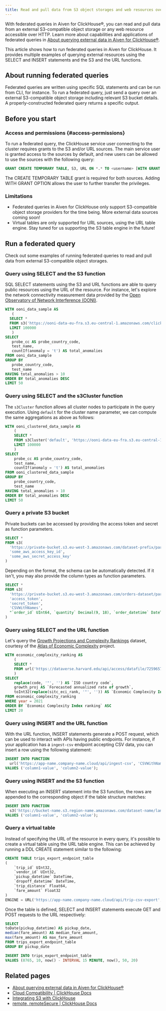 ```yaml
---
title: Read and pull data from S3 object storages and web resources over HTTP
---
```


With federated queries in Aiven for ClickHouse®, you can read and pull
data from an external S3-compatible object storage or any web resource
accessible over HTTP. Learn more about capabilities and applications of
federated queries in
[About querying external data in Aiven for ClickHouse®](/docs/products/clickhouse/concepts/federated-queries).

This article shows how to run federated queries in Aiven for ClickHouse.
It provides multiple examples of querying external resources using the
SELECT and INSERT statements and the S3 and the URL functions.

## About running federated queries

Federated queries are written using specific SQL statements and can be
run from CLI, for instance. To run a federated query, just send a query
over an external S3-compatible object storage including relevant S3
bucket details. A properly-constructed federated query returns a
specific output.

## Before you start

### Access and permissions {#access-permissions}

To run a federated query, the ClickHouse service user connecting to the
cluster requires grants to the S3 and/or URL sources. The main service
user is granted access to the sources by default, and new users can be
allowed to use the sources with the following query:

``` sql
GRANT CREATE TEMPORARY TABLE, S3, URL ON *.* TO <username> [WITH GRANT OPTION]
```

The CREATE TEMPORARY TABLE grant is required for both sources. Adding
WITH GRANT OPTION allows the user to further transfer the privileges.

### Limitations

-   Federated queries in Aiven for ClickHouse only support S3-compatible
    object storage providers for the time being. More external data
    sources coming soon!
-   Virtual tables are only supported for URL sources, using the URL
    table engine. Stay tuned for us supporting the S3 table engine in
    the future!

## Run a federated query

Check out some examples of running federated queries to read and pull
data from external S3-compatible object storages.

### Query using SELECT and the S3 function

SQL SELECT statements using the S3 and URL functions are able to query
public resources using the URL of the resource. For instance, let's
explore the network connectivity measurement data provided by the [Open
Observatory of Network Interference (OONI)](https://ooni.org/data/).

``` sql
WITH ooni_data_sample AS
   (
  SELECT *
  FROM s3('https://ooni-data-eu-fra.s3.eu-central-1.amazonaws.com/clickhouse_export/csv/fastpath_202308.csv.zstd')
  LIMIT 100000
   )
SELECT
   probe_cc AS probe_country_code,
   test_name,
   countIf(anomaly = 't') AS total_anomalies
FROM ooni_data_sample
GROUP BY
   probe_country_code,
   test_name
HAVING total_anomalies > 10
ORDER BY total_anomalies DESC
LIMIT 50
```

### Query using SELECT and the s3Cluster function

The `s3Cluster` function allows all cluster nodes to participate in the
query execution. Using `default` for the cluster name parameter, we can
compute the same aggregations as above as follows:

``` sql
WITH ooni_clustered_data_sample AS
    (
    SELECT *
    FROM s3Cluster('default', 'https://ooni-data-eu-fra.s3.eu-central-1.amazonaws.com/clickhouse_export/csv/fastpath_202308.csv.zstd')
    LIMIT 100000
    )
SELECT
    probe_cc AS probe_country_code,
    test_name,
    countIf(anomaly = 't') AS total_anomalies
FROM ooni_clustered_data_sample
GROUP BY
    probe_country_code,
    test_name
HAVING total_anomalies > 10
ORDER BY total_anomalies DESC
LIMIT 50
```

### Query a private S3 bucket

Private buckets can be accessed by providing the access token and secret
as function parameters.

``` sql
SELECT *
FROM s3(
  'https://private-bucket.s3.eu-west-3.amazonaws.com/dataset-prefix/partition-name.csv',
  'some_aws_access_key_id',
  'some_aws_secret_access_key'
)
```

Depending on the format, the schema can be automatically detected. If it
isn\'t, you may also provide the column types as function parameters.

``` sql
SELECT *
FROM s3(
  'https://private-bucket.s3.eu-west-3.amazonaws.com/orders-dataset/partition-name.csv',
  'access_token',
  'secret_token',
  'CSVWithNames',
  "`order_id` UInt64, `quantity` Decimal(9, 18), `order_datetime` DateTime"
)
```

### Query using SELECT and the URL function

Let's query the [Growth Projections and Complexity
Rankings](https://dataverse.harvard.edu/dataset.xhtml?persistentId=doi:10.7910/DVN/XTAQMC&version=4.0)
dataset, courtesy of the [Atlas of Economic
Complexity](https://atlas.cid.harvard.edu/) project.

``` sql
WITH economic_complexity_ranking AS
    (
    SELECT *
    FROM url('https://dataverse.harvard.edu/api/access/datafile/7259657?format=tab', 'TSV')
    )
SELECT
    replace(code, '"', '') AS `ISO country code`,
    growth_proj AS `Forecasted annualized rate of growth`,
    toInt32(replace(sitc_eci_rank, '"', '')) AS `Economic Complexity Index ranking`
FROM economic_complexity_ranking
WHERE year = 2021
ORDER BY `Economic Complexity Index ranking` ASC
LIMIT 20
```

### Query using INSERT and the URL function

With the URL function, INSERT statements generate a POST request, which
can be used to interact with APIs having public endpoints. For instance,
if your application has a `ingest-csv` endpoint accepting CSV data, you
can insert a row using the following statement:

``` sql
INSERT INTO FUNCTION
  url('https://app-name.company-name.cloud/api/ingest-csv', 'CSVWithNames')
VALUES ('column1-value', 'column2-value');
```

### Query using INSERT and the S3 function

When executing an INSERT statement into the S3 function, the rows are
appended to the corresponding object if the table structure matches:

``` sql
INSERT INTO FUNCTION
  s3('https://bucket-name.s3.region-name.amazonaws.com/dataset-name/landing/raw-data.csv', 'CSVWithNames')
VALUES ('column1-value', 'column2-value');
```

### Query a virtual table

Instead of specifying the URL of the resource in every query, it's
possible to create a virtual table using the URL table engine. This can
be achieved by running a DDL CREATE statement similar to the following:

``` sql
CREATE TABLE trips_export_endpoint_table
(
    `trip_id` UInt32,
    `vendor_id` UInt32,
    `pickup_datetime` DateTime,
    `dropoff_datetime` DateTime,
    `trip_distance` Float64,
    `fare_amount` Float32
)
ENGINE = URL('https://app-name.company-name.cloud/api/trip-csv-export', CSV)
```

Once the table is defined, SELECT and INSERT statements execute GET and
POST requests to the URL respectively:

``` sql
SELECT
toDate(pickup_datetime) AS pickup_date,
median(fare_amount) AS median_fare_amount,
max(fare_amount) AS max_fare_amount
FROM trips_export_endpoint_table
GROUP BY pickup_date

INSERT INTO trips_export_endpoint_table
VALUES (8765, 10, now() - INTERVAL 15 MINUTE, now(), 50, 20)
```

## Related pages

-   [About querying external data in Aiven for ClickHouse®](/docs/products/clickhouse/concepts/federated-queries)
-   [Cloud Compatibility \| ClickHouse
    Docs](https://clickhouse.com/docs/en/whats-new/cloud-compatibility#federated-queries)
-   [Integrating S3 with
    ClickHouse](https://clickhouse.com/docs/en/integrations/s3)
-   [remote, remoteSecure \| ClickHouse
    Docs](https://clickhouse.com/docs/en/sql-reference/table-functions/remote)
